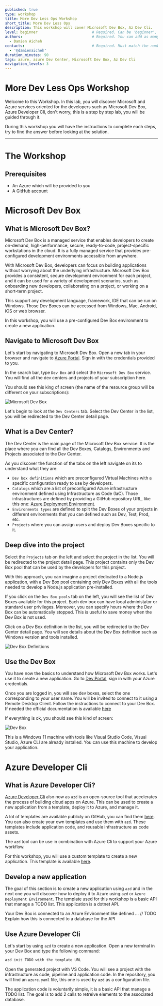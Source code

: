 ```yaml
---
published: true
type: workshop
title: More Dev Less Ops Workshop
short_title: More Dev Less Ops
description: This workshop will cover Microsoft Dev Box, Az Dev Cli.
level: beginner                         # Required. Can be 'beginner', 'intermediate' or 'advanced'
authors:                                # Required. You can add as many authors as needed      
  - Damien Aicheh
contacts:                               # Required. Must match the number of authors
  - '@damienaicheh'
duration_minutes: 90
tags: azure, azure Dev Center, Microsoft Dev Box, Az Dev Cli
navigation_levels: 3
---
```


# More Dev Less Ops Workshop

Welcome to this Workshop. In this lab, you will discover Microsoft and Azure services oriented for the developers such as Microsoft Dev Box, Azure Developer Cli, don't worry, this is a step by step lab, you will be guided through it.

During this workshop you will have the instructions to complete each steps, try to find the answer before looking at the solution.

---

# The Workshop

## Prerequisites

- An Azure which will be provided to you
- A GitHub account


# Microsoft Dev Box

## What is Microsoft Dev Box?

Microsoft Dev Box is a managed service that enables developers to create on-demand, high-performance, secure, ready-to-code, project-specific workstations in the cloud. It is a fully managed service that provides pre-configured development environments accessible from anywhere.

With Microsoft Dev Box, developers can focus on building applications without worrying about the underlying infrastructure. Microsoft Dev Box provides a consistent, secure development environment for each project, and it can be used for a variety of development scenarios, such as onboarding new developers, collaborating on a project, or working on a short-term project.

This support any development language, framework, IDE that can be run on Windows. Those Dev Boxes can be accessed from Windows, Mac, Android, iOS or web browser.

In this workshop, you will use a pre-configured Dev Box environment to create a new application.

## Navigate to Microsoft Dev Box

Let's start by navigating to Microsoft Dev Box. Open a new tab in your browser and navigate to [Azure Portal](https://portal.azure.com/). Sign in with the credentials provided to you.

In the search bar, type `Dev Box` and select the `Microsoft Dev Box` service. You will find all the dev centers and projects of your subscription here.

You should see this king of screen (the name of the resource group will be different on your subscriptions):

![Microsoft Dev Box](./assets/microsoft-dev-box-dev-center.png)

Let's begin to look at the `Dev Centers` tab. Select the Dev Center in the list, you will be redirected to the Dev Center detail page.

## What is a Dev Center?

The Dev Center is the main page of the Microsoft Dev Box service. It is the place where you can find all the Dev Boxes, Catalogs, Environments and Projects associated to the Dev Center.

As you discover the function of the tabs on the left navigate on its to understand what they are:

- `Dev box definitions` which are preconfigured Virtual Machines with a specific configuration ready to use by developers.
- `Catalogs` which are a list of preconfigured Azure infrastructure environment defined using Infrastructure as Code (IaC). Those infrastructures are defined by providing a GitHub repository URL, like this one: [Azure Deployment Environment](https://github.com/Azure/deployment-environments).
- `Environments types` are defined to split the Dev Boxes of your projects in different environments that you can defined such as Dev, Test, Prod, etc.
- `Projects` where you can assign users and deploy Dev Boxes specific to it.


## Deep dive into the project

Select the `Projects` tab on the left and select the project in the list. You will be redirected to the project detail page. This project contains only the Dev Box pool that can be used by the developers for this project. 

With this approach, you can imagine a project dedicated to a Node.js application, with a Dev Box pool containing only Dev Boxes with all the tools needed to develop a Node.js application pre-installed.

If you click on the `Dev Box pools` tab on the left, you will see the list of Dev Boxes available for this project. Each dev box can have local administator or standard user privileges. Moreover, you can specify hours where the Dev Box can be automatically stopped. This is useful to save money when the Dev Box is not used.

Click on a Dev Box definition in the list, you will be redirected to the Dev Center detail page. You will see details about the Dev Box definition such as Windows version and tools installed.

![Dev Box Definitions](./assets/devcenter-dev-box-definitions.png)

## Use the Dev Box

You have now the basics to understand how Microsoft Dev Box works. Let's use it to create a new application. Go to [Dev Portal](https://devportal.microsoft.com/), sign in with your Azure credentials. 

Once you are logged in, you will see dev boxes, select the one corresponding to your user name. You will be invited to connect to it using a Remote Desktop Client. Follow the instructions to connect to your Dev Box. If needed the official documentation is available [here](https://learn.microsoft.com/en-us/azure/dev-box/tutorial-connect-to-dev-box-with-remote-desktop-app?tabs=windows)

If everything is ok, you should see this kind of screen:

![Dev Box](./assets/dev-box-rdp.png)

This is a Windows 11 machine with tools like Visual Studio Code, Visual Studio, Azure CLI are already installed. You can use this machine to develop your application.

# Azure Developer Cli

## What is Azure Developer Cli?

[Azure Developer Cli]() also now as `azd` is an open-source tool that accelerates the process of building cloud apps on Azure. This can be used to create a new application from a template, deploy it to Azure, and manage it.

A lot of templates are available publicly on GitHub, you can find them [here](https://github.com/topics/azd-templates). You can also create your own templates and use them with `azd`. These templates include application code, and reusable infrastructure as code assets.

The `azd` tool can be use in combination with Azure Cli to support your Azure workflow.

For this workshop, you will use a custom template to create a new application. This template is available [here](TODO).

## Develop a new application

The goal of this section is to create a new application using `azd` and in the next one you will discover how to deploy it to Azure using `azd` or `Azure Deployment Environment`. The template used for this workshop is a basic API that manage a TODO list. This application is a dotnet API.

Your Dev Box is connected to an Azure Environment like defined ...
// TODO Explain how this is connected to a database for the API

## Use Azure Developer Cli

Let's start by using `azd` to create a new application. Open a new terminal in your Dev Box and type the following command:

```bash
azd init TODO with the template URL
```

Open the generated project with VS Code. You will see a project with the infrastructure as code, pipeline and application code. In the repository, you will find an `azure.yaml` file, this one is used by `azd` as a configuration file.

The application code is voluntarily simple, it is a basic API that manage a TODO list. The goal is to add 2 calls to retreive elements to the associated database.